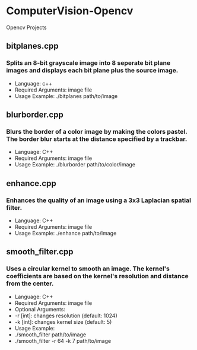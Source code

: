 # ComputerVision-Opencv
Opencv Projects

## bitplanes.cpp
### Splits an 8-bit grayscale image into 8 seperate bit plane images and displays each bit plane plus the source image.
- Language: c++
- Required Arguments: image file 
- Usage Example: ./bitplanes path/to/image

## blurborder.cpp
### Blurs the border of a color image by making the colors pastel. The border blur starts at the distance specified by a trackbar.
- Language: C++
- Required Arguments: image file
- Usage Example: ./blurborder path/to/color/image

## enhance.cpp
### Enhances the quality of an image using a 3x3 Laplacian spatial filter.
- Language: C++
- Required Arguments: image file
- Usage Example: ./enhance path/to/image

## smooth_filter.cpp
### Uses a circular kernel to smooth an image. The kernel's coefficients are based on the kernel's resolution and distance from the center.
- Language: C++
- Required Arguments: image file
- Optional Arguments: 
 - -r [int]: changes resolution (default: 1024)
 - -k [int]: changes kernel size (default: 5)
- Usage Example:
 - ./smooth_filter path/to/image
 - ./smooth_filter -r 64 -k 7 path/to/image
